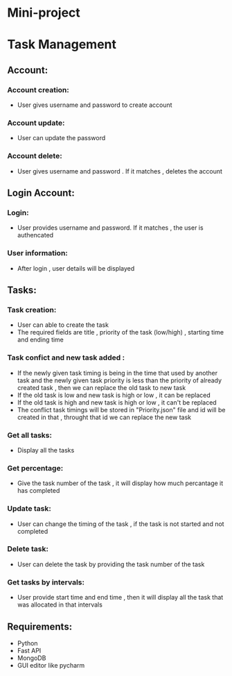 # Mini-project
# Task Management
## Account:
### Account creation:
* User gives username and password to create account
### Account update:
* User can update the password
### Account delete:
* User gives username and password . If it matches , deletes the account
## Login Account:
### Login:
* User provides username and password. If it matches , the user is authencated
### User information:
* After login ,  user details will be displayed
## Tasks:
### Task creation:
* User can able to create the task
* The required fields are title , priority of the task (low/high) , starting time and ending time
### Task confict and new task added :
* If the newly given task timing is being in the time that used by another task and the newly given task priority is less than the priority of already created task , then we can replace the old task to new task
* If the old task is low and new task is high or low , it can be replaced
* If the old task is high and new task is high or low , it can't be replaced
* The conflict task timings will be stored in "Priority.json" file and id will be created in that , throught that id we can replace the new task
### Get all tasks:
* Display all the tasks
### Get percentage:
* Give the task number of the task , it will display how much percantage it has completed
### Update task:
* User can change the timing of the task , if the task is not started and not completed
### Delete task:
* User can delete the task by providing the task number of the task
### Get tasks by intervals:
* User provide start time and end time , then it will display all the task that was allocated in that intervals

## Requirements:
* Python
* Fast API
* MongoDB
* GUI editor like pycharm
  
